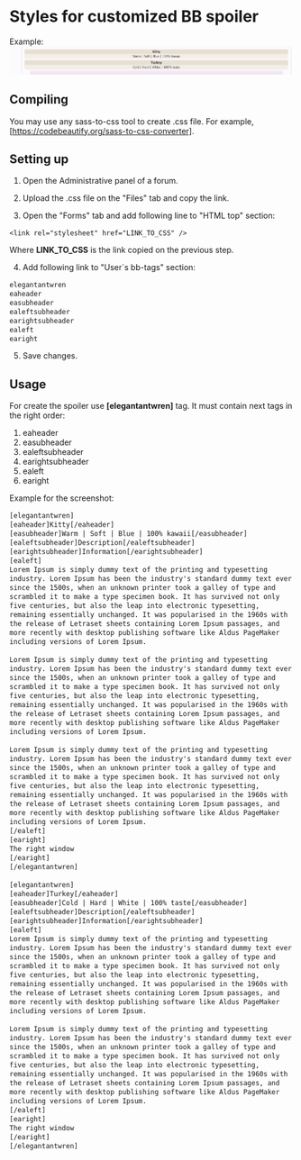 # Styles for customized BB spoiler

Example:
![Screenshot](assets/Screenshot.png)

## Compiling

You may use any sass-to-css tool to create .css file. For example, [https://codebeautify.org/sass-to-css-converter].

## Setting up

1. Open the Administrative panel of a forum.

2. Upload the .css file on the "Files" tab and copy the link.

3. Open the "Forms" tab and add following line to "HTML top" section:
```
<link rel="stylesheet" href="LINK_TO_CSS" />
```
Where __LINK_TO_CSS__ is the link copied on the previous step.

4. Add following link to "User`s bb-tags" section:
```
elegantantwren
eaheader
easubheader
ealeftsubheader
earightsubheader
ealeft
earight
```

5. Save changes.

## Usage

For create the spoiler use **[elegantantwren]** tag. It must contain next tags in the right order:
1. eaheader
1. easubheader
1. ealeftsubheader
1. earightsubheader
1. ealeft
1. earight

Example for the screenshot:

```
[elegantantwren]
[eaheader]Kitty[/eaheader]
[easubheader]Warm | Soft | Blue | 100% kawaii[/easubheader]
[ealeftsubheader]Description[/ealeftsubheader]
[earightsubheader]Information[/earightsubheader]
[ealeft]
Lorem Ipsum is simply dummy text of the printing and typesetting industry. Lorem Ipsum has been the industry's standard dummy text ever since the 1500s, when an unknown printer took a galley of type and scrambled it to make a type specimen book. It has survived not only five centuries, but also the leap into electronic typesetting, remaining essentially unchanged. It was popularised in the 1960s with the release of Letraset sheets containing Lorem Ipsum passages, and more recently with desktop publishing software like Aldus PageMaker including versions of Lorem Ipsum.

Lorem Ipsum is simply dummy text of the printing and typesetting industry. Lorem Ipsum has been the industry's standard dummy text ever since the 1500s, when an unknown printer took a galley of type and scrambled it to make a type specimen book. It has survived not only five centuries, but also the leap into electronic typesetting, remaining essentially unchanged. It was popularised in the 1960s with the release of Letraset sheets containing Lorem Ipsum passages, and more recently with desktop publishing software like Aldus PageMaker including versions of Lorem Ipsum.

Lorem Ipsum is simply dummy text of the printing and typesetting industry. Lorem Ipsum has been the industry's standard dummy text ever since the 1500s, when an unknown printer took a galley of type and scrambled it to make a type specimen book. It has survived not only five centuries, but also the leap into electronic typesetting, remaining essentially unchanged. It was popularised in the 1960s with the release of Letraset sheets containing Lorem Ipsum passages, and more recently with desktop publishing software like Aldus PageMaker including versions of Lorem Ipsum.
[/ealeft]
[earight]
The right window
[/earight]
[/elegantantwren]

[elegantantwren]
[eaheader]Turkey[/eaheader]
[easubheader]Cold | Hard | White | 100% taste[/easubheader]
[ealeftsubheader]Description[/ealeftsubheader]
[earightsubheader]Information[/earightsubheader]
[ealeft]
Lorem Ipsum is simply dummy text of the printing and typesetting industry. Lorem Ipsum has been the industry's standard dummy text ever since the 1500s, when an unknown printer took a galley of type and scrambled it to make a type specimen book. It has survived not only five centuries, but also the leap into electronic typesetting, remaining essentially unchanged. It was popularised in the 1960s with the release of Letraset sheets containing Lorem Ipsum passages, and more recently with desktop publishing software like Aldus PageMaker including versions of Lorem Ipsum.

Lorem Ipsum is simply dummy text of the printing and typesetting industry. Lorem Ipsum has been the industry's standard dummy text ever since the 1500s, when an unknown printer took a galley of type and scrambled it to make a type specimen book. It has survived not only five centuries, but also the leap into electronic typesetting, remaining essentially unchanged. It was popularised in the 1960s with the release of Letraset sheets containing Lorem Ipsum passages, and more recently with desktop publishing software like Aldus PageMaker including versions of Lorem Ipsum.
[/ealeft]
[earight]
The right window
[/earight]
[/elegantantwren]
```
